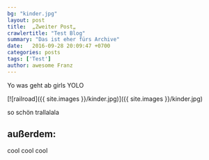 ```yaml
---
bg: "kinder.jpg"
layout: post
title:  „Zweiter Post„
crawlertitle: "Test Blog"
summary: "Das ist eher fürs Archive"
date:   2016-09-28 20:09:47 +0700
categories: posts
tags: ['Test']
author: awesome Franz
---
```

Yo was geht ab girls YOLO


[![railroad]({{ site.images }}/kinder.jpg)]({{ site.images }}/kinder.jpg)

so schön trallalala

## außerdem:



cool cool cool
